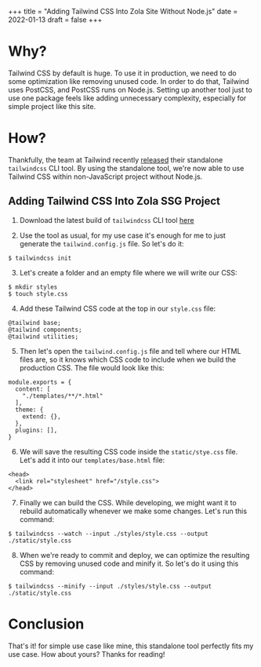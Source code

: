 +++
title = "Adding Tailwind CSS Into Zola Site Without Node.js"
date = 2022-01-13
draft = false
+++

# Why?
Tailwind CSS by default is huge. To use it in production, we need to do some optimization like removing unused code.
In order to do that, Tailwind uses PostCSS, and PostCSS runs on Node.js.
Setting up another tool just to use one package feels like adding unnecessary complexity, especially for simple project like this site.


# How?
Thankfully, the team at Tailwind recently [released](https://tailwindcss.com/blog/standalone-cli) their standalone `tailwindcss` CLI tool. By using the standalone tool, we're now able to use Tailwind CSS within non-JavaScript project without Node.js.

## Adding Tailwind CSS Into Zola SSG Project
1. Download the latest build of `tailwindcss` CLI tool [here](https://github.com/tailwindlabs/tailwindcss/releases/latest)

2. Use the tool as usual, for my use case it's enough for me to just generate the `tailwind.config.js` file. So let's do it:
```
$ tailwindcss init
```

3. Let's create a folder and an empty file where we will write our CSS:
```
$ mkdir styles
$ touch style.css
```

4. Add these Tailwind CSS code at the top in our `style.css` file:
```
@tailwind base;
@tailwind components;
@tailwind utilities;
```

5. Then let's open the `tailwind.config.js` file and tell where our HTML files are, so it knows which CSS code to include when we build the production CSS. The file would look like this:
```
module.exports = {
  content: [
    "./templates/**/*.html"
  ],
  theme: {
    extend: {},
  },
  plugins: [],
}
```

6. We will save the resulting CSS code inside the `static/stye.css` file. Let's add it into our `templates/base.html` file:
```
<head>
  <link rel="stylesheet" href="/style.css">
</head>
``` 

7. Finally we can build the CSS. While developing, we might want it to rebuild automatically whenever we make some changes. Let's run this command:
```
$ tailwindcss --watch --input ./styles/style.css --output ./static/style.css
``` 

8. When we're ready to commit and deploy, we can optimize the resulting CSS by removing unused code and minify it. So let's do it using this command:
```
$ tailwindcss --minify --input ./styles/style.css --output ./static/style.css
``` 

# Conclusion
That's it! for simple use case like mine, this standalone tool perfectly fits my use case. How about yours? Thanks for reading!
